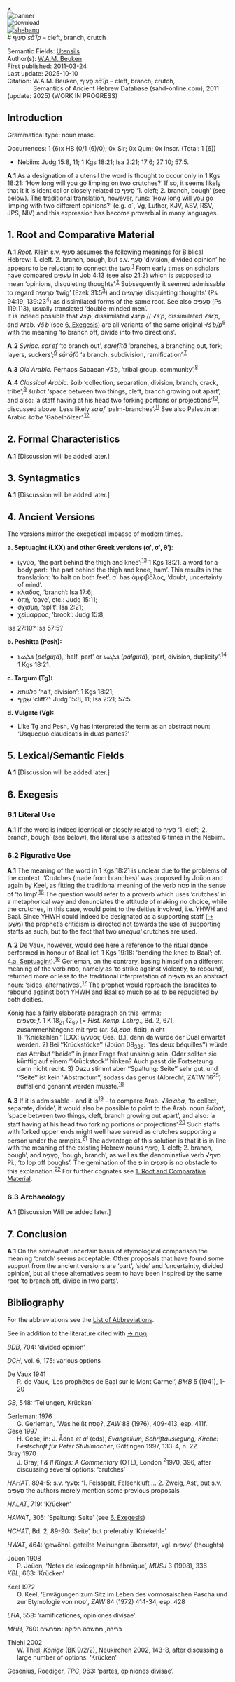 <div id="modal" class="modal">
  <div class="modal-content">
    <span class="close">&times;</span>
    <div class="modal-body" id="modal-body"></div>
  </div>
</div><html><body><img id="banner" src="../../images/banners/banner.png" alt="banner" /></body></html>

<div><input id="download" title="Download/print the document" type="image" onclick="print_document()" src="../../images/icons/download3.png" alt="download" /></div><div><a id="shebanq" title="Word in SHEBANQ" href="https://shebanq.ancient-data.org/hebrew/word?id=1SOJPin" target="_blank"><img src="../../images/icons/shebanq.png" alt="shebanq"></a></div># סָעִיף <i>sāʿīp</i> – cleft, branch, crutch

Semantic Fields:
[Utensils](../semantic_fields/utensils.md)&nbsp;&nbsp;&nbsp;<br>Author(s):
[W.A.M. Beuken](../contributors/w.a.m._beuken.md)<br>
First published: 2011-03-24<br>Last update: 2025-10-10 <br>Citation: W.A.M. Beuken, סָעִיף <i>sāʿīp</i> – cleft, branch, crutch, <br>                    &nbsp;&nbsp;&nbsp;&nbsp;&nbsp;&nbsp;&nbsp;&nbsp;&nbsp;&nbsp;&nbsp;&nbsp;&nbsp;&nbsp;                    Semantics of Ancient Hebrew Database (sahd-online.com), 2011 (update: 2025)
(WORK IN PROGRESS)



## Introduction

Grammatical type: noun masc. 

Occurrences: 1 (6)x HB (0/1 (6)/0); 0x Sir; 0x Qum; 0x Inscr. (Total: 1 (6))

* Nebiim: Judg 15:8, 11; 1 Kgs 18:21; Isa 2:21; 17:6; 27:10; 57:5.

<b>A.1</b> 
As a designation of a utensil the word is thought to occur only in 1 Kgs 18:21: ‘How long will you go limping on two crutches?’ If so, it seems likely that it it is identical or closely related to <span dir="rtl">סָעִיף</span> ‘1. cleft; 2. branch, bough’ (see below). The traditional translation, however, runs: ‘How long will you go limping with two different opinions?’ (e.g. σ´, Vg, Luther, KJV, ASV, RSV, JPS, NIV) and this expression has become proverbial in many languages.


## 1. <a id="RCM"></a>Root and Comparative Material

<b>A.1</b>
<i>Root.</i>
Klein s.v. <span dir="rtl">סָעִיף</span> assumes the following meanings for Biblical Hebrew: 1. cleft. 2. branch, bough, but s.v. <span dir="rtl">סָעֵף</span> ‘division, divided opinion’ he appears to be reluctant to connect the two.<sup id="fnref:1"><a href="#footnote" data-toggle="modal" onclick="show_modal('fn:1')">1</a></sup> From early times on scholars have compared <span dir="rtl">שְׂעִפִּּים</span> in Job 4:13 (see also 21:2) which is supposed to mean ‘opinions, disquieting thoughts’.<sup id="fnref:2"><a href="#footnote" data-toggle="modal" onclick="show_modal('fn:2')">2</a></sup> Subsequently it seemed admissable to regard <span dir="rtl">סַרְעַפָּּה</span> ‘twig’ (Ezek 31:5<sup id="fnref:3"><a href="#footnote" data-toggle="modal" onclick="show_modal('fn:3')">3</a></sup>) and <span dir="rtl">שַׂרְעַפִּּים</span> ‘disquieting thoughts’ (Ps 94:19; 139:23<sup id="fnref:4"><a href="#footnote" data-toggle="modal" onclick="show_modal('fn:4')">4</a></sup>) as dissimilated forms of the same root. See also <span dir="rtl">סֵעֲפִים</span> (Ps 119:113), usually translated ‘double-minded men’. <br>
It is indeed possible that √<i>sʿp</i>, dissimilated √<i>srʿp</i> // √<i>śʿp</i>, dissimilated √<i>śrʿp</i>, and Arab. √<i>šʿb</i> (see <a href="#Exe">6. Exegesis</a>) are all variants of the same original √<i>śʿb/p</i><sup id="fnref:5"><a href="#footnote" data-toggle="modal" onclick="show_modal('fn:5')">5</a></sup> with the meaning ‘to branch off, divide into two directions’.

<b>A.2</b>
<i>Syriac.</i>
<i>sarʿef</i> ‘to branch out’, <i>sarefītā</i> ‘branches, a branching out, fork; layers, suckers’;<sup id="fnref:6"><a href="#footnote" data-toggle="modal" onclick="show_modal('fn:6')">6</a></sup> <i>sūrʿāfā</i> ‘a branch, subdivision, ramification’.<sup id="fnref:7"><a href="#footnote" data-toggle="modal" onclick="show_modal('fn:7')">7</a></sup>

<b>A.3</b>
<i>Old Arabic.</i>
Perhaps Sabaean √<i>šʿb</i>, ‘tribal group, community’.<sup id="fnref:8"><a href="#footnote" data-toggle="modal" onclick="show_modal('fn:8')">8</a></sup>

<b>A.4</b>
<i>Classical Arabic.</i> 
<i>šaʿb</i> ‘collection, separation, division, branch, crack, tribe’;<sup id="fnref:9"><a href="#footnote" data-toggle="modal" onclick="show_modal('fn:9')">9</a></sup> <i>šuʿbat</i> ‘space between two things, cleft, branch growing out apart’, and also: ‘a staff having at his head two forking portions or projections’<sup id="fnref:10"><a href="#footnote" data-toggle="modal" onclick="show_modal('fn:10')">10</a></sup>, discussed above. Less likely <i>saʿaf</i> ‘palm-branches’.<sup id="fnref:11"><a href="#footnote" data-toggle="modal" onclick="show_modal('fn:11')">11</a></sup> See also Palestinian Arabic <i>šaʿbe</i> ‘Gabelhölzer’.<sup id="fnref:12"><a href="#footnote" data-toggle="modal" onclick="show_modal('fn:12')">12</a></sup>

## 2. Formal Characteristics

<b>A.1</b> 
[Discussion will be added later.]


## 3. Syntagmatics

<b>A.1</b> 
[Discussion will be added later.]


## <a id="AV"></a>4. Ancient Versions

The versions mirror the exegetical impasse of modern times. 

<a id="LXX"></a><b>a. Septuagint (LXX) and other Greek versions (αʹ, σʹ, θʹ)</b>:  

* ἰγνύα, ‘the part behind the thigh and knee’:<sup id="fnref:13"><a href="#footnote" data-toggle="modal" onclick="show_modal('fn:13')">13</a></sup> 1 Kgs 18:21. a word for a body part: ‘the part behind the thigh and knee, ham’. This results in the translation: ‘to halt on both feet’. σ´ has ἀμφιβόλος, ‘doubt, uncertainty of mind’.
* κλάδος, ‘branch’: Isa 17:6;
* ὀπή, ‘cave’, etc.: Judg 15:11;
* σχισμή, ‘split’: Isa 2:21;
* χείμαρρος, ‘brook’: Judg 15:8;

Isa 27:10?
Isa 57:5?

<b>b.  Peshitta (Pesh):</b>  

* <span dir="rtl">ܦܠܓܘܬܐ</span> (<i>pelgūṯā</i>), ‘half, part’ or <span dir="rtl">ܦܠܓܘܬܐ</span> (<i>pālgūtā</i>), ‘part, division, duplicity’:<sup id="fnref:14"><a href="#footnote" data-toggle="modal" onclick="show_modal('fn:14')">14</a></sup>
1 Kgs 18:21.

<b>c. Targum (Tg):</b>  

* <span dir="rtl">פלגותא</span> ‘half, division’: 1 Kgs 18:21;
* <span dir="rtl">שְׁקֵיף</span> ‘cliff?’: Judg 15:8, 11; Isa 2:21; 57:5. 


<b>d.  Vulgate (Vg):</b>  

* Like Tg and Pesh, Vg has interpreted the term as an abstract noun: ‘Usquequo claudicatis in duas partes?’


## 5. Lexical/Semantic Fields

<b>A.1</b> 
[Discussion will be added later.]


## <a id="Exe"></a>6. Exegesis

### 6.1 Literal Use

<b>A.1</b>
If the word is indeed identical or closely related to <span dir="rtl">סָעִיף</span> ‘1. cleft; 2. branch, bough’ (see below), the literal use is attested 6 times in the Nebiim. 


### 6.2 Figurative Use

<b>A.1</b> 
The meaning of the word in 1 Kgs 18:21 is unclear due to the problems of the context.  ‘Crutches (made from branches)’ was proposed by Joüon and again by Keel, as fitting the traditional meaning of the verb <span dir="rtl">פסח</span> in the sense of ‘to limp’.<sup id="fnref:16"><a href="#footnote" data-toggle="modal" onclick="show_modal('fn:16')">16</a></sup> The question would refer to a proverb which uses ‘crutches’ in a metaphorical way and denunciates the attitude of making no choice, while the crutches, in this case, would point to the deities involved, i.e. <span style="text-transform:uppercase;">Yhwh</span> and Baal. Since <span style="text-transform:uppercase;">Yhwh</span> could indeed be designated as a supporting staff (<a href=http://otw-site.eu/wp-content/uploads/2017/07/mvon.pdf target="_blank">→ <span dir="rtl">מַשְׁעֵן</a></span>) the prophet’s criticism is directed not towards the use of supporting staffs as such, but to the fact that two <i>unequal</i> crutches are used. 

<b>A.2</b> 
De Vaux, however, would see here a reference to the ritual dance performed in honour of Baal (cf. 1 Kgs 19:18: ‘bending the knee to Baal’; cf. <a href="#LXX">4.a. Septuagint</a>).<sup id="fnref:16"><a href="#footnote" data-toggle="modal" onclick="show_modal('fn:16')">16</a></sup> Gerleman, on the contrary, basing himself on a different meaning of the verb <span dir="rtl">פסח</span>, namely as ‘to strike against violently, to rebound’, returned more or less to the traditional interpretation of  <span dir="rtl">סְעִפִּּים</span>  as an abstract noun: ‘sides, alternatives’.<sup id="fnref:17"><a href="#footnote" data-toggle="modal" onclick="show_modal('fn:17')">17</a></sup> The prophet would reproach the Israelites to rebound against both <span style="text-transform:uppercase;">Yhwh</span> and Baal so much so as to be repudiated by both deities. <div style="padding-left: 22px; text-indent: -22px;">
König has a fairly elaborate paragraph on this lemma:<br><span dir="rtl">סְעִפִּּים</span>: <i>f.</i> 1 K 18<sub>21</sub> (2<sub>67</sub> [= <i>Hist. Komp. Lehrg</i>., Bd. 2, 67], zusammenhängend mit <span dir="rtl">סעף</span> (ar. <i>šá,̓aba</i>, fidit), nicht<br> 1) ‘‘Kniekehlen’’ (LXX: ἰγνύαι; Ges.-B.), denn da würde der Dual erwartet werden. 2) Bei ‘‘Krückstöcke’’ (Joüon 08<sub>336</sub>: ‘‘les deux béquilles’’) würde das Attribut ‘‘beide’’ in jener Frage fast unsinnig sein. Oder sollten sie künftig auf einem ‘‘Krückstock’’ hinken? Auch passt die Fortsetzung dann nicht recht. 3) Dazu stimmt aber ‘‘Spaltung: Seite’’ sehr gut, und ‘‘Seite’’ ist kein ‘‘Abstractum’’, sodass das genus (Albrecht, ZATW 16<sup>75</sup>) auffallend genannt werden müsste.<sup id="fnref:18"><a href="#footnote" data-toggle="modal" onclick="show_modal('fn:18')">18</a></sup></div>

<b>A.3</b> 
If it is admissable  - and it is<sup id="fnref:19"><a href="#footnote" data-toggle="modal" onclick="show_modal('fn:19')">19</a></sup> - to compare Arab. √<i>šaʿaba</i>, ‘to collect, separate, divide’, it would also be possible to point to the Arab. noun <i>šuʿbat</i>, ‘space between two things, cleft, branch growing out apart’, and also: ‘a staff having at his head two forking portions or projections’.<sup id="fnref:20"><a href="#footnote" data-toggle="modal" onclick="show_modal('fn:20')">20</a></sup> Such staffs with forked upper ends might well have served as crutches supporting a person under the armpits.<sup id="fnref:21"><a href="#footnote" data-toggle="modal" onclick="show_modal('fn:21')">21</a></sup> The advantage of this solution is that it is in line with the meaning of the existing Hebrew nouns <span dir="rtl">סָעִיף</span>, 1. cleft; 2. branch, bough’, and <span dir="rtl">סְעַפָּּה</span>, ‘bough, branch’, as well as the denominative verb √<span dir="rtl">סעף</span> Pi., ‘to lop off boughs’. The gemination of the <span dir="rtl">פ</span>  in <span dir="rtl">סְּעִפִּּים</span> is no obstacle to this explanation.<sup id="fnref:22"><a href="#footnote" data-toggle="modal" onclick="show_modal('fn:22')">22</a></sup> For further cognates see <a href="#RCM">1. Root and Comparative Material</a>.


### 6.3 Archaeology

<b>A.1</b> 
[Discussion Will be added later.]


## 7. Conclusion

<b>A.1</b>
On the somewhat uncertain basis of etymological comparison the meaning ‘crutch’ seems acceptable. Other proposals that have found some support from the ancient versions are ‘part’, ‘side’ and ‘uncertainty, divided opinion’, but all these alternatives seem to have been inspired by the same root ‘to branch off, divide in two parts’. 


## Bibliography

For the abbreviations see the 
<a href="/store/abbreviations/">List of Abbreviations</a>.

See in addition to the literature cited with <a href=http://otw-site.eu/wp-content/uploads/2017/07/mfh.pdf target="_blank">→ <span dir="rtl">מַטֶּה</a></span>:<br>

<i>BDB</i>, 704: ‘divided opinion’ <br>

<i>DCH</i>, vol. 6, 175: various options <br>

<div style="padding-left: 22px; text-indent: -22px;">
De Vaux 1941 <br>
R. de Vaux, ‘Les prophétes de Baal sur le Mont Carmel’, <i>BMB</i> 5 (1941), 1-20 </div>

<i>GB</i>, 548: ‘Teilungen, Krücken’ <br>

<div style="padding-left: 22px; text-indent: -22px;">
Gerleman: 1976 <br>
G. Gerleman, ‘Was heißt <span dir="rtl">פסח</span>?, <i>ZAW</i> 88 (1976), 409-413, esp. 411f. </div>

<div style="padding-left: 22px; text-indent: -22px;">
Gese 1997 <br>
H. Gese, in: J. Ådna <i>et al</i> (eds), <i>Evangelium, Schriftauslegung, Kirche: Festschrift für Peter Stuhlmacher</i>, Göttingen 1997, 133-4, n. 22 </div>

<div style="padding-left: 22px; text-indent: -22px;">
Gray 1970 <br>
J. Gray, <i>I & II Kings: A Commentary</i> (OTL), London <sup>2</sup>1970, 396, after discussing several options: ‘crutches’  </div>

<i>HAHAT</i>, 894-5: s.v. <span dir="rtl">סָעִיף</span>: ‘1. Felsspalt, Felsenkluft ... 2. Zweig, Ast’, but s.v. <span dir="rtl">סְעִפִּּים</span> the authors merely mention some previous proposals <br>

<i>HALAT</i>, 719: ‘Krücken’ <br>

<i>HAWAT</i>, 305: ‘Spaltung: Seite’ (see <a href="#Exe">6. Exegesis</a>) <br>

<i>HCHAT</i>, Bd. 2, 89-90: ‘Seite’, but preferably ‘Kniekehle’ <br>

<i>HWAT</i>, 464: ‘gewöhnl. geteilte Meinungen übersetzt, vgl. <span dir="rtl">שְׂעִפִּּים</span>’ (thoughts) <br>

<div style="padding-left: 22px; text-indent: -22px;">
Joüon 1908 <br>
P. Joüon, ‘Notes de lexicographie hébraïque’, <i>MUSJ</i> 3 (1908), 336 </div

<i>KBL</i>, 663: ‘Krücken’ <br>

<div style="padding-left: 22px; text-indent: -22px;">
Keel 1972 <br>
O. Keel, ‘Erwägungen zum Sitz im Leben des vormosaischen Pascha und zur Etymologie von <span dir="rtl">פסח</span>’, <i>ZAW</i> 84 (1972) 414-34, esp. 428 </div>

<i>LHA</i>, 558: ‘ramificationes, opiniones divisae’ <br>

<i>MHH</i>, 760: <span dir="rtl">מפרשים</span>: <span dir="rtl">חלוקה</span> <span dir="rtl">מחשבה</span> ,<span dir="rtl">ברירה</span> <br>

<div style="padding-left: 22px; text-indent: -22px;">
Thiehl 2002 <br>
W. Thiel, <i>Könige</i> (BK 9/2/2), Neukirchen 2002, 143-8, after discussing a large number of options: ‘Krücken’ </div>

Gesenius, Roediger, <i>TPC</i>, 963: ‘partes, opiniones divisae’.


[^1]: Klein, <i>CEDHL</i>, 452.
[^2]: See e.g. <i>HWAT</i>, 464.
[^3]: Cf. <i>HAHAT</i>, 903.
[^4]: Cf. Clines 1989, 111.
[^5]: Cf. <i>SLOGC</i>, §§ 16.1-6, 20.
[^6]: Payne Smith (Margoliouth), <i>CSD</i>, 392.
[^7]: Payne Smith (Margoliouth), <i>CSD</i>, 371.
[^8]: Beeston, <i>SD</i>, 130-1; Biella, <i>DOSA</i>, 520. See also the modern South Arabic cognates cited by Leslau, <i>ESAC</i>, 37; <i>HAHAT</i>, 903.
[^9]: Lane, <i>AEL</i>, vol. 4, 1556.
[^10]: Lane, <i>AEL</i>, vol. 4, 1556.
[^11]: Lane, <i>AEL</i>, vol. 4, 1365.
[^12]: Dalman, <i>AuS</i>, Bd. 3, 241.
[^13]: <i>GELS</i>, 336.
[^14]: Payne Smith (Margoliouth), <i>CSD</i>, 447.
[^15]: Joüon 1908; Keel 1972.
[^16]: De Vaux 1941.
[^17]: Gerleman 1976.
[^18]: König, <i>HAWAT</i>, 305.
[^19]: Cf. <i>SLOGC</i>, §§ 11.4, 14.2-5, 16.5; <i>HAHAT</i>, 894.
[^20]: Lane, <i>AEL</i>, vol. 4, 1556.
[^21]: Cf. Joüon and Keel.
[^22]: Cf. <i>GBH</i> § 18d-g.